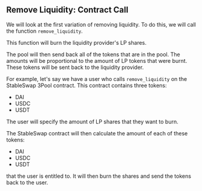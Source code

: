 ## Remove Liquidity: Contract Call 

We will look at the first variation of removing liquidity. To do this, we will call the function `remove_liquidity`.  

This function will burn the liquidity provider's LP shares.  

The pool will then send back all of the tokens that are in the pool. The amounts will be proportional to the amount of LP tokens that were burnt. These tokens will be sent back to the liquidity provider.  

For example, let's say we have a user who calls `remove_liquidity` on the StableSwap 3Pool contract. This contract contains three tokens: 

*   DAI 
*   USDC
*   USDT

The user will specify the amount of LP shares that they want to burn.  

The StableSwap contract will then calculate the amount of each of these tokens:  

*   DAI
*   USDC
*   USDT

that the user is entitled to. It will then burn the shares and send the tokens back to the user. 
